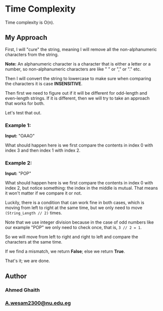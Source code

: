 # Time Complexity

Time complexity is O(n).

## My Approach

First, I will "cure" the string, meaning I will remove all the non-alphanumeric characters from the string.

**Note:** An alphanumeric character is a character that is either a letter or a number, so non-alphanumeric characters are like " " or "," or "." etc.

Then I will convert the string to lowercase to make sure when comparing the characters it is case **INSENSITIVE**.

Then first we need to figure out if it will be different for odd-length and even-length strings. If it is different, then we will try to take an approach that works for both.

Let's test that out.

### Example 1:

**Input:** "OAAO"

What should happen here is we first compare the contents in index 0 with index 3 and then index 1 with index 2.

### Example 2:

**Input:** "POP"

What should happen here is we first compare the contents in index 0 with index 2, but notice something: the index in the middle is mutual. That means it won't matter if we compare it or not.

Luckily, there is a condition that can work fine in both cases, which is moving from left to right at the same time, but we only need to move `(String_Length // 2)` times.

Note that we use integer division because in the case of odd numbers like our example "POP" we only need to check once, that is, `3 // 2 = 1`.

So we will move from left to right and right to left and compare the characters at the same time.

If we find a mismatch, we return **False**; else we return **True**.

That's it; we are done.

## Author

### Ahmed Ghaith

### A.wesam2300@nu.edu.eg
